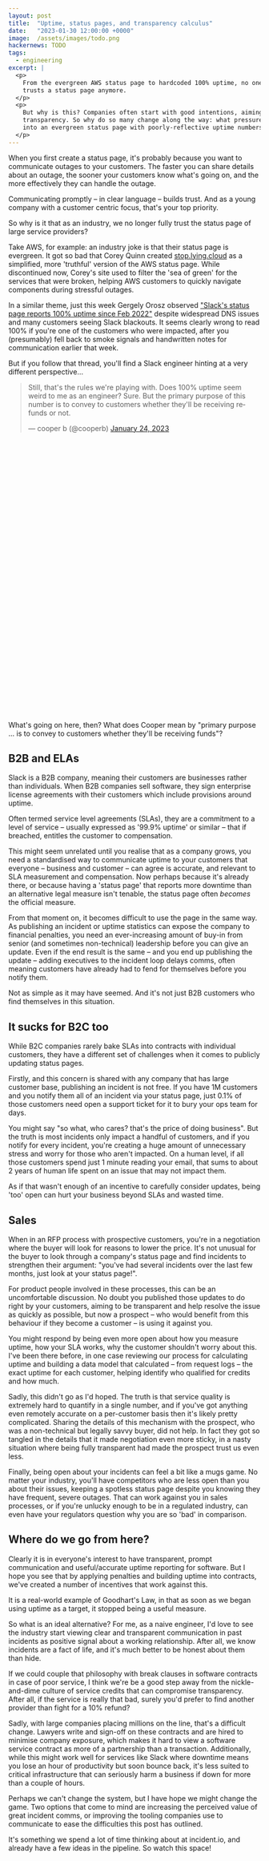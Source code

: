 ```yaml
---
layout: post
title:  "Uptime, status pages, and transparency calculus"
date:   "2023-01-30 12:00:00 +0000"
image:  /assets/images/todo.png
hackernews: TODO
tags:
  - engineering
excerpt: |
  <p>
    From the evergreen AWS status page to hardcoded 100% uptime, no one fully
    trusts a status page anymore.
  </p>
  <p>
    But why is this? Companies often start with good intentions, aiming for full
    transparency. So why do so many change along the way: what pressures people
    into an evergreen status page with poorly-reflective uptime numbers?
  </p>
---
```


When you first create a status page, it's probably because you want to
communicate outages to your customers. The faster you can share details about an
outage, the sooner your customers know what's going on, and the more effectively
they can handle the outage.

Communicating promptly – in clear language – builds trust. And as a young
company with a customer centric focus, that's your top priority.

So why is it that as an industry, we no longer fully trust the status page of
large service providers?

[stop-lying]: https://stop.lying.cloud/

Take AWS, for example: an industry joke is that their status page is evergreen.
It got so bad that Corey Quinn created [stop.lying.cloud][stop-lying] as a
simplified, more 'truthful' version of the AWS status page. While discontinued
now, Corey's site used to filter the 'sea of green' for the services that were
broken, helping AWS customers to quickly navigate components during stressful
outages.

[gergely/op]: https://twitter.com/GergelyOrosz/status/1617965847338975232
[gergely/response]: https://twitter.com/cooperb/status/1617978304698646528

In a similar theme, just this week Gergely Orosz observed ["Slack's status page
reports 100% uptime since Feb 2022"][gergely/op] despite widespread DNS issues
and many customers seeing Slack blackouts. It seems clearly wrong to read 100%
if you're one of the customers who were impacted, after you (presumably) fell
back to smoke signals and handwritten notes for communication earlier that week.

But if you follow that thread, you'll find a Slack engineer hinting at a very
different perspective...

<div style="min-height: 660px">
<blockquote class="twitter-tweet tw-align-center">
  <p lang="en" dir="ltr">Still, that&#39;s the rules we&#39;re playing with. Does 100% uptime seem weird to me as an engineer? Sure. But the primary purpose of this number is to convey to customers whether they&#39;ll be receiving refunds or not.</p>&mdash; cooper b (@cooperb) <a href="https://twitter.com/cooperb/status/1617978304698646528?ref_src=twsrc%5Etfw">January 24, 2023</a></blockquote>
<script async src="https://platform.twitter.com/widgets.js" charset="utf-8"></script>
</div>

What's going on here, then? What does Cooper mean by "primary purpose ... is to
convey to customers whether they'll be receiving funds"?

## B2B and ELAs

Slack is a B2B company, meaning their customers are businesses rather than
individuals. When B2B companies sell software, they sign enterprise license
agreements with their customers which include provisions around uptime.

Often termed service level agreements (SLAs), they are a commitment to a level
of service – usually expressed as '99.9% uptime' or similar – that if breached,
entitles the customer to compensation.

This might seem unrelated until you realise that as a company grows, you need a
standardised way to communicate uptime to your customers that everyone –
business and customer – can agree is accurate, and relevant to SLA measurement
and compensation. Now perhaps because it's already there, or because having a
'status page' that reports more downtime than an alternative legal measure isn't
tenable, the status page often _becomes_ the official measure.

From that moment on, it becomes difficult to use the page in the same way. As
publishing an incident or uptime statistics can expose the company to financial
penalties, you need an ever-increasing amount of buy-in from senior (and
sometimes non-technical) leadership before you can give an update. Even if the
end result is the same – and you end up publishing the update – adding
executives to the incident loop delays comms, often meaning customers have
already had to fend for themselves before you notify them.

Not as simple as it may have seemed. And it's not just B2B customers who find
themselves in this situation.

## It sucks for B2C too

While B2C companies rarely bake SLAs into contracts with individual customers,
they have a different set of challenges when it comes to publicly updating
status pages.

Firstly, and this concern is shared with any company that has large customer
base, publishing an incident is not free. If you have 1M customers and you
notify them all of an incident via your status page, just 0.1% of those
customers need open a support ticket for it to bury your ops team for days.

You might say "so what, who cares? that's the price of doing business". But the
truth is most incidents only impact a handful of customers, and if you notify
for every incident, you're creating a huge amount of unnecessary stress and
worry for those who aren't impacted. On a human level, if all those customers
spend just 1 minute reading your email, that sums to about 2 years of human life
spent on an issue that may not impact them.

As if that wasn't enough of an incentive to carefully consider updates, being
'too' open can hurt your business beyond SLAs and wasted time.

## Sales

When in an RFP process with prospective customers, you're in a negotiation where
the buyer will look for reasons to lower the price. It's not unusual for the
buyer to look through a company's status page and find incidents to strengthen
their argument: "you've had several incidents over the last few months, just
look at your status page!".

For product people involved in these processes, this can be an uncomfortable
discussion. No doubt you published those updates to do right by your customers,
aiming to be transparent and help resolve the issue as quickly as possible, but
now a prospect – who would benefit from this behaviour if they become a customer
– is using it against you.

You might respond by being even more open about how you measure uptime, how your
SLA works, why the customer shouldn't worry about this. I've been there before,
in one case reviewing our process for calculating uptime and building a data
model that calculated – from request logs – the exact uptime for each customer,
helping identify who qualified for credits and how much.

Sadly, this didn't go as I'd hoped. The truth is that service quality is
extremely hard to quantify in a single number, and if you've got anything even
remotely accurate on a per-customer basis then it's likely pretty complicated.
Sharing the details of this mechanism with the prospect, who was a non-technical
but legally savvy buyer, did not help. In fact they got so tangled in the
details that it made negotiation even more sticky, in a nasty situation where
being fully transparent had made the prospect trust us even less.

Finally, being open about your incidents can feel a bit like a mugs game. No
matter your industry, you'll have competitors who are less open than you about
their issues, keeping a spotless status page despite you knowing they have
frequent, severe outages. That can work against you in sales processes, or if
you're unlucky enough to be in a regulated industry, can even have your
regulators question why you are so 'bad' in comparison.

## Where do we go from here?

Clearly it is in everyone's interest to have transparent, prompt communication
and useful/accurate uptime reporting for software. But I hope you see that by
applying penalties and building uptime into contracts, we've created a number of
incentives that work against this.

It is a real-world example of Goodhart's Law, in that as soon as we began using
uptime as a target, it stopped being a useful measure.

So what is an ideal alternative? For me, as a naive engineer, I'd love to see
the industry start viewing clear and transparent communication in past incidents
as positive signal about a working relationship. After all, we know incidents
are a fact of life, and it's much better to be honest about them than hide.

If we could couple that philosophy with break clauses in software contracts in
case of poor service, I think we're be a good step away from the nickle-and-dime
culture of service credits that can compromise transparency. After all, if the
service is really that bad, surely you'd prefer to find another provider than
fight for a 10% refund?

Sadly, with large companies placing millions on the line, that's a difficult
change. Lawyers write and sign-off on these contracts and are hired to minimise
company exposure, which makes it hard to view a software service contract as
more of a partnership than a transaction. Additionally, while this might work
well for services like Slack where downtime means you lose an hour of
productivity but soon bounce back, it's less suited to critical infrastructure
that can seriously harm a business if down for more than a couple of hours.

Perhaps we can't change the system, but I have hope we might change the game.
Two options that come to mind are increasing the perceived value of great
incident comms, or improving the tooling companies use to communicate to ease
the difficulties this post has outlined.

It's something we spend a lot of time thinking about at incident.io, and already
have a few ideas in the pipeline. So watch this space!
